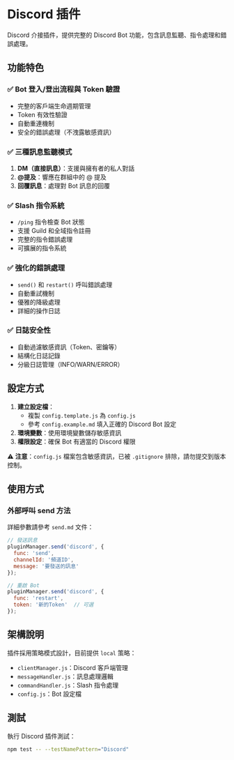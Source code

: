# Discord 插件

Discord 介接插件，提供完整的 Discord Bot 功能，包含訊息監聽、指令處理和錯誤處理。

## 功能特色

### ✅ Bot 登入/登出流程與 Token 驗證
- 完整的客戶端生命週期管理
- Token 有效性驗證
- 自動重連機制
- 安全的錯誤處理（不洩露敏感資訊）

### ✅ 三種訊息監聽模式
1. **DM（直接訊息）**：支援與擁有者的私人對話
2. **@提及**：響應在群組中的 @ 提及
3. **回覆訊息**：處理對 Bot 訊息的回覆

### ✅ Slash 指令系統
- `/ping` 指令檢查 Bot 狀態
- 支援 Guild 和全域指令註冊
- 完整的指令錯誤處理
- 可擴展的指令系統

### ✅ 強化的錯誤處理
- `send()` 和 `restart()` 呼叫錯誤處理
- 自動重試機制
- 優雅的降級處理
- 詳細的操作日誌

### ✅ 日誌安全性
- 自動過濾敏感資訊（Token、密鑰等）
- 結構化日誌記錄
- 分級日誌管理（INFO/WARN/ERROR）

## 設定方式

1. **建立設定檔**：
   - 複製 `config.template.js` 為 `config.js`
   - 參考 `config.example.md` 填入正確的 Discord Bot 設定
2. **環境變數**：使用環境變數儲存敏感資訊
3. **權限設定**：確保 Bot 有適當的 Discord 權限

⚠️ **注意**：`config.js` 檔案包含敏感資訊，已被 `.gitignore` 排除，請勿提交到版本控制。

## 使用方式

### 外部呼叫 send 方法
詳細參數請參考 `send.md` 文件：

```javascript
// 發送訊息
pluginManager.send('discord', {
  func: 'send',
  channelId: '頻道ID',
  message: '要發送的訊息'
});

// 重啟 Bot
pluginManager.send('discord', {
  func: 'restart',
  token: '新的Token'  // 可選
});
```

## 架構說明

插件採用策略模式設計，目前提供 `local` 策略：

- `clientManager.js`：Discord 客戶端管理
- `messageHandler.js`：訊息處理邏輯
- `commandHandler.js`：Slash 指令處理
- `config.js`：Bot 設定檔

## 測試

執行 Discord 插件測試：
```bash
npm test -- --testNamePattern="Discord"
```
